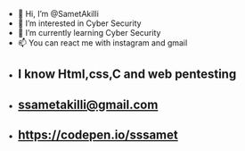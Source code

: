 - 👋 Hi, I’m @SametAkilli
- 👀 I’m interested in Cyber Security
- 🌱 I’m currently learning Cyber Security
- 📫 You can react me with instagram and gmail
- ##  I know Html,css,C and web pentesting
- ## ssametakilli@gmail.com
- ## https://codepen.io/sssamet

